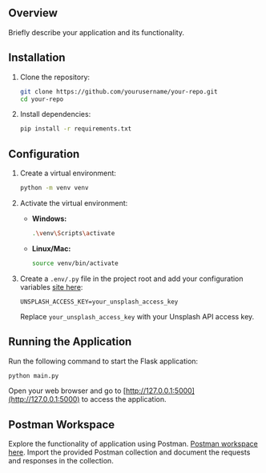 
## Overview
Briefly describe your application and its functionality.

## Installation

1. Clone the repository:

    ```bash
    git clone https://github.com/yourusername/your-repo.git
    cd your-repo
    ```

2. Install dependencies:

    ```bash
    pip install -r requirements.txt
    ```

## Configuration

1. Create a virtual environment:

    ```bash
    python -m venv venv
    ```

2. Activate the virtual environment:

    - **Windows:**

        ```bash
        .\venv\Scripts\activate
        ```

    - **Linux/Mac:**

        ```bash
        source venv/bin/activate
        ```

3. Create a `.env/.py` file in the project root and add your configuration variables [site here](https://unsplash.com/):

    ```env
    UNSPLASH_ACCESS_KEY=your_unsplash_access_key
    ```

    Replace `your_unsplash_access_key` with your Unsplash API access key.

## Running the Application

Run the following command to start the Flask application:

```bash
python main.py
```
Open your web browser and go to [http://127.0.0.1:5000](http://127.0.0.1:5000) to access the application.

## Postman Workspace

Explore the functionality of  application using Postman. [Postman workspace here](https://app.getpostman.com/join-team?invite_code=ee1da645a0b21786df272eee23f4e347&target_code=c501f68879e0a8a0ce38b05a6ba3f3ef). Import the provided Postman collection and document the requests and responses in the collection.

